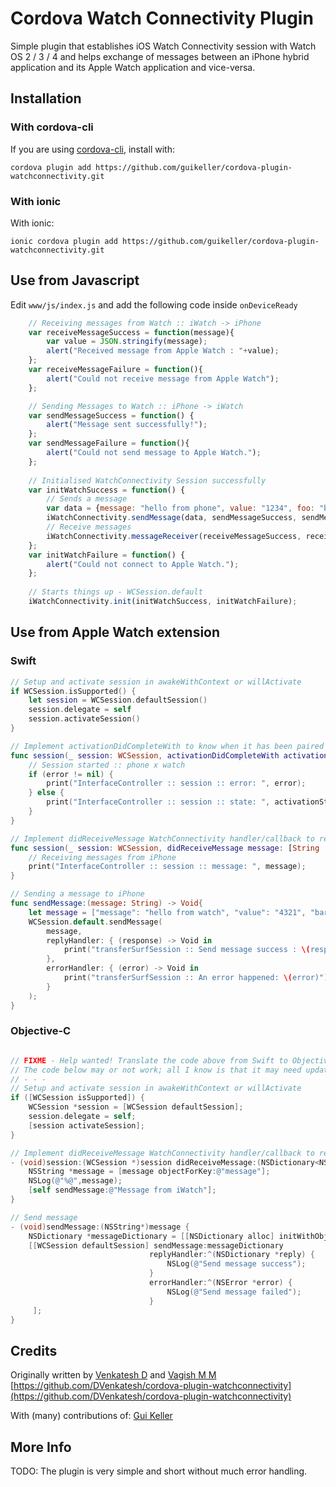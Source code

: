# Cordova Watch Connectivity Plugin

Simple plugin that establishes iOS Watch Connectivity session with Watch OS 2 / 3 / 4 and helps exchange of messages between an iPhone hybrid application and its Apple Watch application and vice-versa.

## Installation

### With cordova-cli

If you are using [cordova-cli](https://github.com/apache/cordova-cli), install
with:

    cordova plugin add https://github.com/guikeller/cordova-plugin-watchconnectivity.git

### With ionic

With ionic:

    ionic cordova plugin add https://github.com/guikeller/cordova-plugin-watchconnectivity.git

## Use from Javascript
Edit `www/js/index.js` and add the following code inside `onDeviceReady`
```js
    // Receiving messages from Watch :: iWatch -> iPhone
    var receiveMessageSuccess = function(message){
        var value = JSON.stringify(message);
        alert("Received message from Apple Watch : "+value);
    };
    var receiveMessageFailure = function(){
        alert("Could not receive message from Apple Watch");
    };

    // Sending Messages to Watch :: iPhone -> iWatch
    var sendMessageSuccess = function() {
        alert("Message sent successfully!");
    };
    var sendMessageFailure = function(){
        alert("Could not send message to Apple Watch.");
    };
    
    // Initialised WatchConnectivity Session successfully
    var initWatchSuccess = function() {
        // Sends a message
        var data = {message: "hello from phone", value: "1234", foo: "bar"};
        iWatchConnectivity.sendMessage(data, sendMessageSuccess, sendMessageFailure);
        // Receive messages
        iWatchConnectivity.messageReceiver(receiveMessageSuccess, receiveMessageFailure);
    };
    var initWatchFailure = function() {
        alert("Could not connect to Apple Watch.");
    };
    
    // Starts things up - WCSession.default
    iWatchConnectivity.init(initWatchSuccess, initWatchFailure);
```
## Use from Apple Watch extension

### Swift
```swift
// Setup and activate session in awakeWithContext or willActivate
if WCSession.isSupported() {
    let session = WCSession.defaultSession()
    session.delegate = self
    session.activateSession()
}

// Implement activationDidCompleteWith to know when it has been paired
func session(_ session: WCSession, activationDidCompleteWith activationState: WCSessionActivationState, error: Error?) {
    // Session started :: phone x watch
    if (error != nil) {
        print("InterfaceController :: session :: error: ", error);
    } else {
        print("InterfaceController :: session :: state: ", activationState);
    }
}

// Implement didReceiveMessage WatchConnectivity handler/callback to receive incoming messages
func session(_ session: WCSession, didReceiveMessage message: [String : Any], replyHandler: @escaping ([String : Any]) -> Void) {
    // Receiving messages from iPhone
    print("InterfaceController :: session :: message: ", message);
}

// Sending a message to iPhone
func sendMessage:(message: String) -> Void{
    let message = ["message": "hello from watch", "value": "4321", "bar": "foo"]
    WCSession.default.sendMessage( 
        message,
        replyHandler: { (response) -> Void in
            print("transferSurfSession :: Send message success : \(response)")
        },
        errorHandler: { (error) -> Void in
            print("transferSurfSession :: An error happened: \(error)")
        }
    );
}
```
### Objective-C
```objective-c

// FIXME - Help wanted! Translate the code above from Swift to Objective-C
// The code below may or not work; all I know is that it may need updating.
// - - - 
// Setup and activate session in awakeWithContext or willActivate
if ([WCSession isSupported]) {
    WCSession *session = [WCSession defaultSession];
    session.delegate = self;
    [session activateSession];
}

// Implement didReceiveMessage WatchConnectivity handler/callback to receive incoming messages
- (void)session:(WCSession *)session didReceiveMessage:(NSDictionary<NSString *, id> *)message replyHandler:(void(^)(NSDictionary<NSString *, id> *replyMessage))replyHandler {
    NSString *message = [message objectForKey:@"message"];
    NSLog(@"%@",message);
    [self sendMessage:@"Message from iWatch"];
}

// Send message
- (void)sendMessage:(NSString*)message {
    NSDictionary *messageDictionary = [[NSDictionary alloc] initWithObjects:@[message] forKeys:@[@"message"]];
    [[WCSession defaultSession] sendMessage:messageDictionary
                               replyHandler:^(NSDictionary *reply) {
                                   NSLog(@"Send message success");
                               }
                               errorHandler:^(NSError *error) {
                                   NSLog(@"Send message failed");
                               }
     ];
}
```

## Credits
Originally written by [Venkatesh D](https://www.linkedin.com/in/dvenkateshd) and [Vagish M M](http://?)
<br>
[https://github.com/DVenkatesh/cordova-plugin-watchconnectivity](https://github.com/DVenkatesh/cordova-plugin-watchconnectivity)

With (many) contributions of:
[Gui Keller](https://www.github.com/guikeller)

## More Info
TODO: The plugin is very simple and short without much error handling. 
